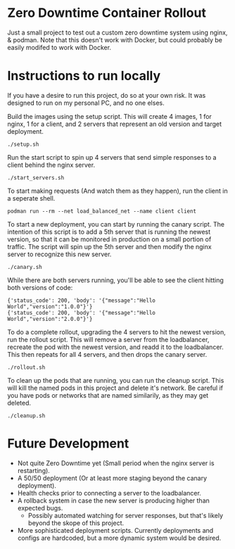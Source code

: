 # Zero Downtime Container Rollout #
Just a small project to test out a custom zero downtime system using nginx, & podman. Note that this doesn't work with Docker, but could probably be easily modifed to work with Docker. 

# Instructions to run locally #
If you have a desire to run this project, do so at your own risk. It was designed to run on my personal PC, and no one elses. 

Build the images using the setup script. This will create 4 images, 1 for nginx, 1 for a client, and 2 servers that represent an old version and target deployment.

`./setup.sh`

Run the start script to spin up 4 servers that send simple responses to a client behind the nginx server.

`./start_servers.sh`

To start making requests (And watch them as they happen), run the client in a seperate shell.

`podman run --rm --net load_balanced_net --name client client`

To start a new deployment, you can start by running the canary script. The intention of this script is to add a 5th server that is running the newest version, so that it can be monitored in production on a small portion of traffic. The script will spin up the 5th server and then modify the nginx server to recognize this new server.

`./canary.sh`

While there are both servers running, you'll be able to see the client hitting both versions of code:
```
{'status_code': 200, 'body': '{"message":"Hello World","version":"1.0.0"}'}
{'status_code': 200, 'body': '{"message":"Hello World","version":"2.0.0"}'}
```

To do a complete rollout, upgrading the 4 servers to hit the newest version, run the rollout script. This will remove a server from the loadbalancer, recreate the pod with the newest version, and readd it to the loadbalancer. This then repeats for all 4 servers, and then drops the canary server. 

`./rollout.sh`

To clean up the pods that are running, you can run the cleanup script. This will kill the named pods in this project and delete it's network. Be careful if you have pods or networks that are named similarily, as they may get deleted.

`./cleanup.sh`

# Future Development #
- Not quite Zero Downtime yet (Small period when the nginx server is restarting).
- A 50/50 deployment (Or at least more staging beyond the canary deployment).
- Health checks prior to connecting a server to the loadbalancer.
- A rollback system in case the new server is producing higher than expected bugs.
    - Possibly automated watching for server responses, but that's likely beyond the skope of this project.
- More sophisticated deployment scripts. Currently deployments and configs are hardcoded, but a more dynamic system would be desired.